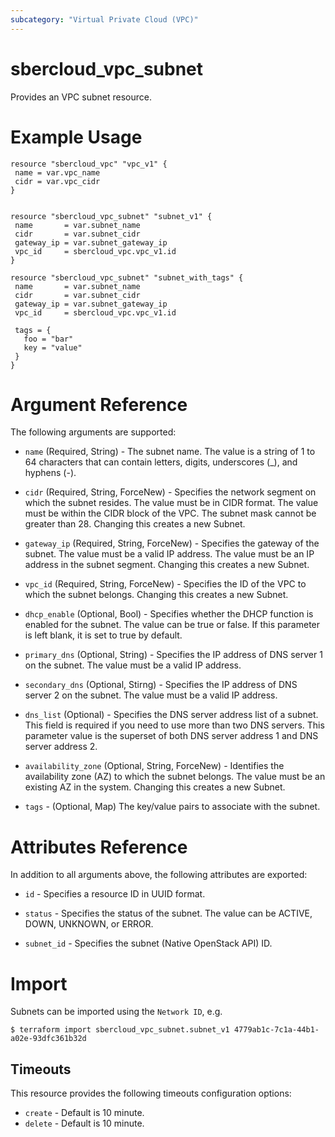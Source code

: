 ```yaml
---
subcategory: "Virtual Private Cloud (VPC)"
---
```


# sbercloud\_vpc\_subnet

Provides an VPC subnet resource.

# Example Usage

 ```hcl
resource "sbercloud_vpc" "vpc_v1" {
  name = var.vpc_name
  cidr = var.vpc_cidr
}


resource "sbercloud_vpc_subnet" "subnet_v1" {
  name       = var.subnet_name
  cidr       = var.subnet_cidr
  gateway_ip = var.subnet_gateway_ip
  vpc_id     = sbercloud_vpc.vpc_v1.id
}

resource "sbercloud_vpc_subnet" "subnet_with_tags" {
  name       = var.subnet_name
  cidr       = var.subnet_cidr
  gateway_ip = var.subnet_gateway_ip
  vpc_id     = sbercloud_vpc.vpc_v1.id

  tags = {
    foo = "bar"
    key = "value"
  }
}

 ```

# Argument Reference

The following arguments are supported:

* `name` (Required, String) - The subnet name. The value is a string of 1 to 64 characters that can contain letters, digits, underscores (_), and hyphens (-).

* `cidr` (Required, String, ForceNew) - Specifies the network segment on which the subnet resides. The value must be in CIDR format. The value must be within the CIDR block of the VPC. The subnet mask cannot be greater than 28. Changing this creates a new Subnet.

* `gateway_ip` (Required, String, ForceNew) - Specifies the gateway of the subnet. The value must be a valid IP address. The value must be an IP address in the subnet segment. Changing this creates a new Subnet.

* `vpc_id` (Required, String, ForceNew) - Specifies the ID of the VPC to which the subnet belongs. Changing this creates a new Subnet.

* `dhcp_enable` (Optional, Bool) - Specifies whether the DHCP function is enabled for the subnet. The value can be true or false. If this parameter is left blank, it is set to true by default.

* `primary_dns` (Optional, String) - Specifies the IP address of DNS server 1 on the subnet. The value must be a valid IP address.

* `secondary_dns` (Optional, Stirng) - Specifies the IP address of DNS server 2 on the subnet. The value must be a valid IP address.

* `dns_list` (Optional) - Specifies the DNS server address list of a subnet. This field is required if you need to use more than two DNS servers. This parameter value is the superset of both DNS server address 1 and DNS server address 2.

* `availability_zone` (Optional, String, ForceNew) - Identifies the availability zone (AZ) to which the subnet belongs. The value must be an existing AZ in the system. Changing this creates a new Subnet.

* `tags` - (Optional, Map) The key/value pairs to associate with the subnet.

# Attributes Reference

In addition to all arguments above, the following attributes are exported:

* `id` - Specifies a resource ID in UUID format.

* `status` - Specifies the status of the subnet. The value can be ACTIVE, DOWN, UNKNOWN, or ERROR.

* `subnet_id` - Specifies the subnet (Native OpenStack API) ID.

# Import

Subnets can be imported using the `Network ID`, e.g.

```
$ terraform import sbercloud_vpc_subnet.subnet_v1 4779ab1c-7c1a-44b1-a02e-93dfc361b32d
```

## Timeouts
This resource provides the following timeouts configuration options:
- `create` - Default is 10 minute.
- `delete` - Default is 10 minute.